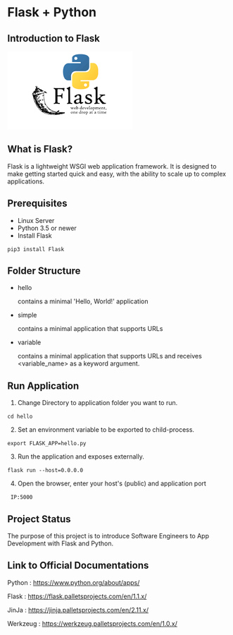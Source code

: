 # Flask + Python
## Introduction to Flask

![Alt text](img/flaskpython.png?raw=true "Title")

## What is Flask? 

Flask is a lightweight WSGI web application framework. It is designed to make getting started quick and easy, with the ability to scale up to complex applications.

## Prerequisites
- Linux Server
- Python 3.5 or newer
- Install Flask 
```
pip3 install Flask
```


## Folder Structure

- hello 

    contains a minimal 'Hello, World!' application
- simple
    
    contains a minimal application that supports URLs

- variable

    contains a minimal application that supports URLs and receives <variable_name> as a keyword argument. 


## Run Application 

1. Change Directory to application folder you want to run. 
```
cd hello
```
2. Set an environment variable to be exported to child-process.
```
export FLASK_APP=hello.py
``` 
3. Run the application and exposes externally.
```
flask run --host=0.0.0.0
```
4. Open the browser, enter your host's (public) and application port
```
 IP:5000
```

## Project Status

The purpose of this project is to introduce Software Engineers to App Development with Flask and Python. 

## Link to Official Documentations

Python : https://www.python.org/about/apps/

Flask : https://flask.palletsprojects.com/en/1.1.x/

JinJa : https://jinja.palletsprojects.com/en/2.11.x/

Werkzeug : https://werkzeug.palletsprojects.com/en/1.0.x/
